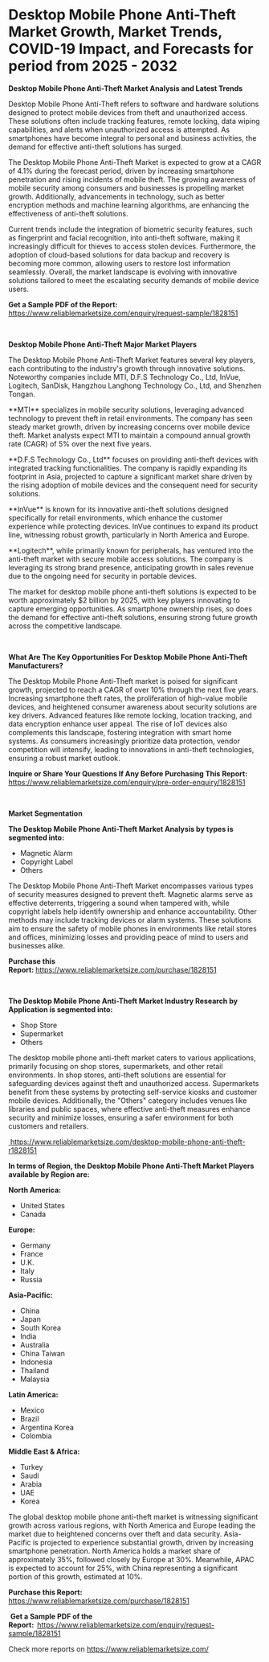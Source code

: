 <p><h1>Desktop Mobile Phone Anti-Theft Market Growth, Market Trends, COVID-19 Impact, and Forecasts for period from 2025 - 2032</h1></p><p><strong>Desktop Mobile Phone Anti-Theft Market Analysis and Latest Trends</strong></p>
<p><p>Desktop Mobile Phone Anti-Theft refers to software and hardware solutions designed to protect mobile devices from theft and unauthorized access. These solutions often include tracking features, remote locking, data wiping capabilities, and alerts when unauthorized access is attempted. As smartphones have become integral to personal and business activities, the demand for effective anti-theft solutions has surged.</p><p>The Desktop Mobile Phone Anti-Theft Market is expected to grow at a CAGR of 4.1% during the forecast period, driven by increasing smartphone penetration and rising incidents of mobile theft. The growing awareness of mobile security among consumers and businesses is propelling market growth. Additionally, advancements in technology, such as better encryption methods and machine learning algorithms, are enhancing the effectiveness of anti-theft solutions. </p><p>Current trends include the integration of biometric security features, such as fingerprint and facial recognition, into anti-theft software, making it increasingly difficult for thieves to access stolen devices. Furthermore, the adoption of cloud-based solutions for data backup and recovery is becoming more common, allowing users to restore lost information seamlessly. Overall, the market landscape is evolving with innovative solutions tailored to meet the escalating security demands of mobile device users.</p></p>
<p><strong>Get a Sample PDF of the Report:&nbsp;</strong> <a href="https://www.reliablemarketsize.com/enquiry/request-sample/1828151?utm_campaign=2319&utm_medium=2&utm_source=Github&utm_content=ia&utm_term=09022025&utm_id=desktop-mobile-phone-anti-theft">https://www.reliablemarketsize.com/enquiry/request-sample/1828151</a></p>
<p>&nbsp;</p>
<p><strong>Desktop Mobile Phone Anti-Theft Major Market Players</strong></p>
<p><p>The Desktop Mobile Phone Anti-Theft Market features several key players, each contributing to the industry's growth through innovative solutions. Noteworthy companies include MTI, D.F.S Technology Co., Ltd, InVue, Logitech, SanDisk, Hangzhou Langhong Technology Co., Ltd, and Shenzhen Tongan.</p><p>**MTI** specializes in mobile security solutions, leveraging advanced technology to prevent theft in retail environments. The company has seen steady market growth, driven by increasing concerns over mobile device theft. Market analysts expect MTI to maintain a compound annual growth rate (CAGR) of 5% over the next five years.</p><p>**D.F.S Technology Co., Ltd** focuses on providing anti-theft devices with integrated tracking functionalities. The company is rapidly expanding its footprint in Asia, projected to capture a significant market share driven by the rising adoption of mobile devices and the consequent need for security solutions.</p><p>**InVue** is known for its innovative anti-theft solutions designed specifically for retail environments, which enhance the customer experience while protecting devices. InVue continues to expand its product line, witnessing robust growth, particularly in North America and Europe.</p><p>**Logitech**, while primarily known for peripherals, has ventured into the anti-theft market with secure mobile access solutions. The company is leveraging its strong brand presence, anticipating growth in sales revenue due to the ongoing need for security in portable devices.</p><p>The market for desktop mobile phone anti-theft solutions is expected to be worth approximately $2 billion by 2025, with key players innovating to capture emerging opportunities. As smartphone ownership rises, so does the demand for effective anti-theft solutions, ensuring strong future growth across the competitive landscape.</p></p>
<p>&nbsp;</p>
<p><strong>What Are The Key Opportunities For Desktop Mobile Phone Anti-Theft Manufacturers?</strong></p>
<p><p>The Desktop Mobile Phone Anti-Theft market is poised for significant growth, projected to reach a CAGR of over 10% through the next five years. Increasing smartphone theft rates, the proliferation of high-value mobile devices, and heightened consumer awareness about security solutions are key drivers. Advanced features like remote locking, location tracking, and data encryption enhance user appeal. The rise of IoT devices also complements this landscape, fostering integration with smart home systems. As consumers increasingly prioritize data protection, vendor competition will intensify, leading to innovations in anti-theft technologies, ensuring a robust market outlook.</p></p>
<p><strong>Inquire or Share Your Questions If Any Before Purchasing This Report:</strong> <a href="https://www.reliablemarketsize.com/enquiry/pre-order-enquiry/1828151?utm_campaign=2319&utm_medium=2&utm_source=Github&utm_content=ia&utm_term=09022025&utm_id=desktop-mobile-phone-anti-theft">https://www.reliablemarketsize.com/enquiry/pre-order-enquiry/1828151</a></p>
<p>&nbsp;</p>
<p><strong>Market Segmentation</strong></p>
<p><strong>The Desktop Mobile Phone Anti-Theft Market Analysis by types is segmented into:</strong></p>
<p><ul><li>Magnetic Alarm</li><li>Copyright Label</li><li>Others</li></ul></p>
<p><p>The Desktop Mobile Phone Anti-Theft Market encompasses various types of security measures designed to prevent theft. Magnetic alarms serve as effective deterrents, triggering a sound when tampered with, while copyright labels help identify ownership and enhance accountability. Other methods may include tracking devices or alarm systems. These solutions aim to ensure the safety of mobile phones in environments like retail stores and offices, minimizing losses and providing peace of mind to users and businesses alike.</p></p>
<p><strong>Purchase this Report:&nbsp;</strong><a href="https://www.reliablemarketsize.com/purchase/1828151?utm_campaign=2319&utm_medium=2&utm_source=Github&utm_content=ia&utm_term=09022025&utm_id=desktop-mobile-phone-anti-theft">https://www.reliablemarketsize.com/purchase/1828151</a></p>
<p>&nbsp;</p>
<p><strong>The Desktop Mobile Phone Anti-Theft Market Industry Research by Application is segmented into:</strong></p>
<p><ul><li>Shop Store</li><li>Supermarket</li><li>Others</li></ul></p>
<p><p>The desktop mobile phone anti-theft market caters to various applications, primarily focusing on shop stores, supermarkets, and other retail environments. In shop stores, anti-theft solutions are essential for safeguarding devices against theft and unauthorized access. Supermarkets benefit from these systems by protecting self-service kiosks and customer mobile devices. Additionally, the "Others" category includes venues like libraries and public spaces, where effective anti-theft measures enhance security and minimize losses, ensuring a safer environment for both customers and retailers.</p></p>
<p><a href="https://www.reliablemarketsize.com/desktop-mobile-phone-anti-theft-r1828151?utm_campaign=2319&utm_medium=2&utm_source=Github&utm_content=ia&utm_term=09022025&utm_id=desktop-mobile-phone-anti-theft">&nbsp;https://www.reliablemarketsize.com/desktop-mobile-phone-anti-theft-r1828151</a></p>
<p><strong>In terms of Region, the Desktop Mobile Phone Anti-Theft Market Players available by Region are:</strong></p>
<p>
    <p> <strong> North America: </strong>
        <ul>
            <li>United States</li>
            <li>Canada</li>
        </ul>
        </p> 
    <p> <strong> Europe: </strong>
        <ul>
            <li>Germany</li>
            <li>France</li>
            <li>U.K.</li>
            <li>Italy</li>
            <li>Russia</li>
        </ul>
        </p> 
    <p> <strong> Asia-Pacific: </strong>
        <ul>
            <li>China</li>
            <li>Japan</li>
            <li>South Korea</li>
            <li>India</li>
            <li>Australia</li>
            <li>China Taiwan</li>
            <li>Indonesia</li>
            <li>Thailand</li>
            <li>Malaysia</li>
        </ul>
        </p> 
    <p> <strong> Latin America: </strong>
        <ul>
            <li>Mexico</li>
            <li>Brazil</li>
            <li>Argentina Korea</li>
            <li>Colombia</li>
        </ul>
        </p> 
    <p> <strong> Middle East & Africa: </strong>
        <ul>
            <li>Turkey</li>
            <li>Saudi</li>
            <li>Arabia</li>
            <li>UAE</li>
            <li>Korea</li>
        </ul>
    </p>
    </p>
<p><p>The global desktop mobile phone anti-theft market is witnessing significant growth across various regions, with North America and Europe leading the market due to heightened concerns over theft and data security. Asia-Pacific is projected to experience substantial growth, driven by increasing smartphone penetration. North America holds a market share of approximately 35%, followed closely by Europe at 30%. Meanwhile, APAC is expected to account for 25%, with China representing a significant portion of this growth, estimated at 10%.</p></p>
<p><strong>Purchase this Report: </strong><a href="https://www.reliablemarketsize.com/purchase/1828151?utm_campaign=2319&utm_medium=2&utm_source=Github&utm_content=ia&utm_term=09022025&utm_id=desktop-mobile-phone-anti-theft">https://www.reliablemarketsize.com/purchase/1828151</a></p>
<p>&nbsp;<strong>Get a Sample PDF of the Report:&nbsp;&nbsp;</strong><a href="https://www.reliablemarketsize.com/enquiry/request-sample/1828151?utm_campaign=2319&utm_medium=2&utm_source=Github&utm_content=ia&utm_term=09022025&utm_id=desktop-mobile-phone-anti-theft">https://www.reliablemarketsize.com/enquiry/request-sample/1828151</a></p>
<p><strong></strong></p>
<p>Check more reports on <a href="https://www.reliablemarketsize.com/?utm_campaign=2319&utm_medium=2&utm_source=Github&utm_content=ia&utm_term=09022025&utm_id=desktop-mobile-phone-anti-theft">https://www.reliablemarketsize.com/</a></p>